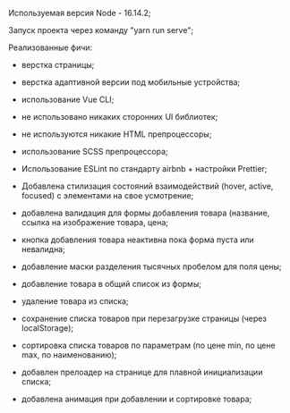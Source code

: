 Используемая версия Node - 16.14.2;

Запуск проекта через команду "yarn run serve";

Реализованные фичи:

- верстка страницы;

- верстка адаптивной версии под мобильные устройства;

- использование Vue CLI;

- не использовано никаких сторонних UI библиотек;

- не используются никакие HTML препроцессоры;

- использование SCSS препроцессора;

- Использование ESLint по стандарту airbnb + настройки Prettier;

- Добавлена стилизация состояний взаимодействий (hover, active, focused) с элементами на свое усмотрение;

- добавлена валидация для формы добавления товара (название, ссылка на изображение товара, цена;

- кнопка добавления товара неактивна пока форма пуста или невалидна;

- добавление маски разделения тысячных пробелом для поля цены;

- добавление товара в общий список из формы;

- удаление товара из списка;

- сохранение списка товаров при перезагрузке страницы (через localStorage);

- сортировка списка товаров по параметрам (по цене min, по цене max, по наименованию);

- добавлен прелоадер на странице для плавной инициализации списка;

- добавлена анимация при добавлении и сортировке товара;
